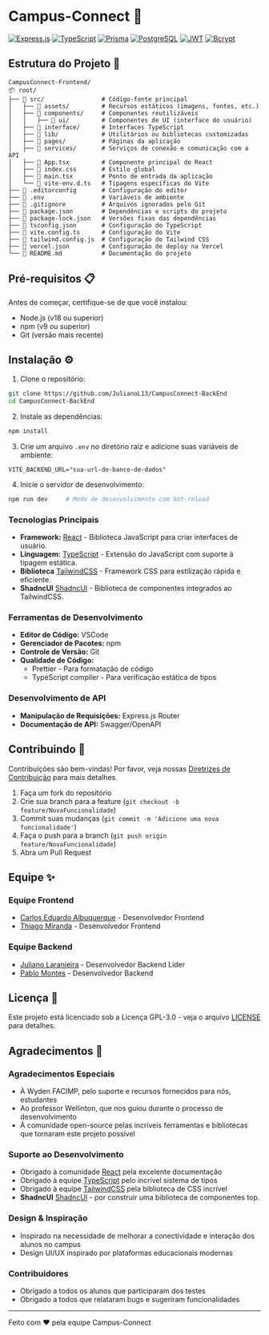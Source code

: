 
# Campus-Connect 🚀

[![Express.js](https://img.shields.io/badge/Express.js-green.svg)](https://expressjs.com/)
[![TypeScript](https://img.shields.io/badge/TypeScript-blue.svg)](https://www.typescriptlang.org/)
[![Prisma](https://img.shields.io/badge/Prisma-purple.svg)](https://www.prisma.io/)
[![PostgreSQL](https://img.shields.io/badge/PostgreSQL-blue.svg)](https://www.postgresql.org/)
[![JWT](https://img.shields.io/badge/JWT-Authentication-red.svg)](https://jwt.io/)
[![Bcrypt](https://img.shields.io/badge/Bcrypt-orange.svg)](https://www.npmjs.com/package/bcrypt)

## Estrutura do Projeto 📁

```
CampusConnect-Frontend/ 
📦 root/
├── 📁 src/                # Código-fonte principal 
│   ├── 📁 assets/         # Recursos estáticos (imagens, fontes, etc.) 
│   ├── 📁 components/     # Componentes reutilizáveis 
│   │   ├── 📁 ui/         # Componentes de UI (interface do usuário) 
│   ├── 📁 interface/      # Interfaces TypeScript 
│   ├── 📁 lib/            # Utilitários ou bibliotecas customizadas 
│   ├── 📁 pages/          # Páginas da aplicação 
│   ├── 📁 services/       # Serviços de conexão e comunicação com a API
│   ├── 📄 App.tsx         # Componente principal do React 
│   ├── 📄 index.css       # Estilo global 
│   ├── 📄 main.tsx        # Ponto de entrada da aplicação 
│   └── 📄 vite-env.d.ts   # Tipagens específicas do Vite 
├── 📄 .editorconfig       # Configuração do editor 
├── 📄 .env                # Variáveis de ambiente 
├── 📄 .gitignore          # Arquivos ignorados pelo Git 
├── 📄 package.json        # Dependências e scripts do projeto 
├── 📄 package-lock.json   # Versões fixas das dependências 
├── 📄 tsconfig.json       # Configuração do TypeScript 
├── 📄 vite.config.ts      # Configuração do Vite 
├── 📄 tailwind.config.js  # Configuração do Tailwind CSS 
├── 📄 vercel.json         # Configuração de deploy na Vercel 
└── 📄 README.md           # Documentação do projeto
```

## Pré-requisitos 📋

Antes de começar, certifique-se de que você instalou:

- Node.js (v18 ou superior)
- npm (v9 ou superior)
- Git (versão mais recente)

## Instalação ⚙️

1. Clone o repositório:
```bash
git clone https://github.com/JulianoL13/CampusConnect-BackEnd
cd CampusConnect-BackEnd
```

2. Instale as dependências:
```bash
npm install
```

3. Crie um arquivo `.env` no diretório raiz e adicione suas variáveis de ambiente:
```env
VITE_BACKEND_URL="sua-url-do-banco-de-dados"
```

4. Inicie o servidor de desenvolvimento:
```bash
npm run dev     # Modo de desenvolvimento com hot-reload
```

### Tecnologias Principais
- **Framework:** [React](https://react.dev/) - Biblioteca JavaScript para criar interfaces de usuário.
- **Linguagem:** [TypeScript](https://www.typescriptlang.org/) - Extensão do JavaScript com suporte à tipagem estática.
- **Biblioteca** [TailwindCSS](https://tailwindcss.com/) - Framework CSS para estilização rápida e eficiente.
- **ShadncUI** [ShadncUI](https://ui.shadcn.com/) - Biblioteca de componentes integrados ao TailwindCSS.

### Ferramentas de Desenvolvimento
- **Editor de Código:** VSCode
- **Gerenciador de Pacotes:** npm
- **Controle de Versão:** Git
- **Qualidade de Código:**
  - Prettier - Para formatação de código
  - TypeScript compiler - Para verificação estática de tipos

### Desenvolvimento de API
- **Manipulação de Requisições:** Express.js Router
- **Documentação de API:** Swagger/OpenAPI

## Contribuindo 🤝

Contribuições são bem-vindas! Por favor, veja nossas [Diretrizes de Contribuição](https://github.com/CarllosEduardo07/CampusConnect-FronEnd/blob/main/COLABORATION.md) para mais detalhes.

1. Faça um fork do repositório
2. Crie sua branch para a feature (`git checkout -b feature/NovaFuncionalidade`)
3. Commit suas mudanças (`git commit -m 'Adicione uma nova funcionalidade'`)
4. Faça o push para a branch (`git push origin feature/NovaFuncionalidade`)
5. Abra um Pull Request

## Equipe ✨

### Equipe Frontend
- [Carlos Eduardo Albuquerque](https://github.com/CarllosEduardo07) - Desenvolvedor Frontend
- [Thiago Miranda](https://github.com/Thiiagodev) - Desenvolvedor Frontend

### Equipe Backend
- [Juliano Laranjeira](https://github.com/JulianoL13) - Desenvolvedor Backend Líder
- [Pablo Montes](https://github.com/itspablomontes) - Desenvolvedor Backend

## Licença 📄

Este projeto está licenciado sob a Licença GPL-3.0 - veja o arquivo [LICENSE](https://github.com/CarllosEduardo07/CampusConnect-FronEnd/blob/main/LICENSE.txt) para detalhes.

## Agradecimentos 🙏

### Agradecimentos Especiais
- À Wyden FACIMP, pelo suporte e recursos fornecidos para nós, estudantes
- Ao professor Wellinton, que nos guiou durante o processo de desenvolvimento
- À comunidade open-source pelas incríveis ferramentas e bibliotecas que tornaram este projeto possível

### Suporte ao Desenvolvimento
- Obrigado à comunidade [React](https://react.dev/) pela excelente documentação
- Obrigado à equipe [TypeScript](https://www.typescriptlang.org/) pelo incrível sistema de tipos
- Obrigado à equipe [TailwindCSS](https://tailwindcss.com/docs/installation) pela biblioteca de CSS incrível
- **ShadncUI** [ShadncUI](https://ui.shadcn.com/) - por construir uma biblioteca de componentes top.


### Design & Inspiração
- Inspirado na necessidade de melhorar a conectividade e interação dos alunos no campus
- Design UI/UX inspirado por plataformas educacionais modernas

### Contribuidores
- Obrigado a todos os alunos que participaram dos testes
- Obrigado a todos que relataram bugs e sugeriram funcionalidades

---
Feito com ❤️ pela equipe Campus-Connect
